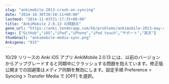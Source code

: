 ```yaml
---
slug: "ankimobile-2013-crash-on-syncing"
date: "2014-10-30T20:50:11+00:00"
lastmod: "2014-11-03T21:17:35+00:00"
title: "AnkiMobile 2.0.13 の問題点"
gene_url: "https://anki.tenderapp.com/kb/problems/ankimobile-2013-may-crash-when-syncing"
tags: ["GitHub","iOS","iPad","iPhone","iPod touch","サポート","英文"]
thumbnail: "ankimobile-media-sync.png"
Ankigene: "015"
---
```

10/29 リリースの Anki iOS アプリ AnkiMobile 2.0.13 には、以前のバージョンからアップグレードすると同期中にクラッシュする問題を抱えています。修正版公開までの回避策はメディア同期を無効にします。設定手順 Preference &gt; Syncing &gt; Transfer Media で [OFF] を選択。

